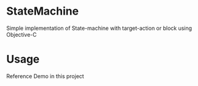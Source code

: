 # StateMachine
Simple implementation of State-machine with target-action or block using Objective-C

# Usage
Reference Demo in this project
